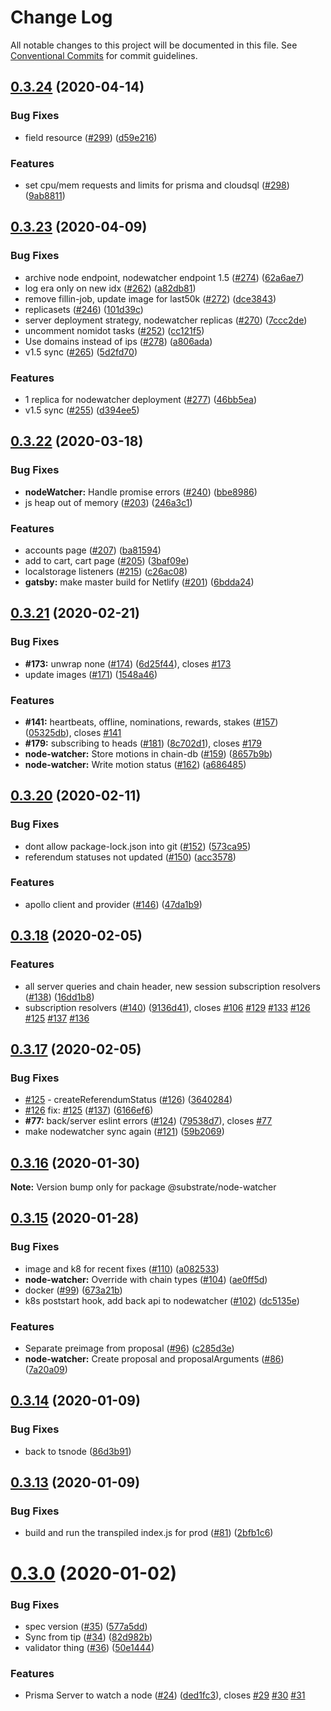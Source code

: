 # Change Log

All notable changes to this project will be documented in this file.
See [Conventional Commits](https://conventionalcommits.org) for commit guidelines.

## [0.3.24](https://github.com/paritytech/Nomidot/compare/v0.3.23...v0.3.24) (2020-04-14)


### Bug Fixes

* field resource ([#299](https://github.com/paritytech/Nomidot/issues/299)) ([d59e216](https://github.com/paritytech/Nomidot/commit/d59e21616ee779775dd6400cf44bb88d138e9360))


### Features

* set cpu/mem requests and limits for prisma and cloudsql ([#298](https://github.com/paritytech/Nomidot/issues/298)) ([9ab8811](https://github.com/paritytech/Nomidot/commit/9ab8811a75bdb32caa5001f84f6ed377cf01ced8))





## [0.3.23](https://github.com/paritytech/Nomidot/compare/v0.3.22...v0.3.23) (2020-04-09)


### Bug Fixes

* archive node endpoint, nodewatcher endpoint 1.5 ([#274](https://github.com/paritytech/Nomidot/issues/274)) ([62a6ae7](https://github.com/paritytech/Nomidot/commit/62a6ae7c86d42ed125d3dff0597573369c56a901))
* log era only on new idx ([#262](https://github.com/paritytech/Nomidot/issues/262)) ([a82db81](https://github.com/paritytech/Nomidot/commit/a82db8158801a29bee48730c98518234dc52509f))
* remove fillin-job, update image for last50k ([#272](https://github.com/paritytech/Nomidot/issues/272)) ([dce3843](https://github.com/paritytech/Nomidot/commit/dce38433e460f017c8c7a3ec71ed5193ed047d32))
* replicasets ([#246](https://github.com/paritytech/Nomidot/issues/246)) ([101d39c](https://github.com/paritytech/Nomidot/commit/101d39cba8ab0c94376ea74f27fdbe64649f0151))
* server deployment strategy, nodewatcher replicas ([#270](https://github.com/paritytech/Nomidot/issues/270)) ([7ccc2de](https://github.com/paritytech/Nomidot/commit/7ccc2de4b541d1b260df28d1e6324f9438440dda))
* uncomment nomidot tasks ([#252](https://github.com/paritytech/Nomidot/issues/252)) ([cc121f5](https://github.com/paritytech/Nomidot/commit/cc121f58d70970a1ad8ba5d48df6600e84a59cc5))
* Use domains instead of ips ([#278](https://github.com/paritytech/Nomidot/issues/278)) ([a806ada](https://github.com/paritytech/Nomidot/commit/a806adaf632b0d7d852d6894145a2677c33266f2))
* v1.5 sync ([#265](https://github.com/paritytech/Nomidot/issues/265)) ([5d2fd70](https://github.com/paritytech/Nomidot/commit/5d2fd70bccf64facae1e6cfe7103af197a1f5e7a))


### Features

* 1 replica for nodewatcher deployment ([#277](https://github.com/paritytech/Nomidot/issues/277)) ([46bb5ea](https://github.com/paritytech/Nomidot/commit/46bb5eaf97e3d9925c4fb99dfd953929004b8e96))
* v1.5 sync ([#255](https://github.com/paritytech/Nomidot/issues/255)) ([d394ee5](https://github.com/paritytech/Nomidot/commit/d394ee5929824e442e8594083663e72796729d3a))





## [0.3.22](https://github.com/paritytech/Nomidot/compare/v0.3.21...v0.3.22) (2020-03-18)


### Bug Fixes

* **nodeWatcher:** Handle promise errors ([#240](https://github.com/paritytech/Nomidot/issues/240)) ([bbe8986](https://github.com/paritytech/Nomidot/commit/bbe8986141457659252debb00250e3e481cd9103))
* js heap out of memory ([#203](https://github.com/paritytech/Nomidot/issues/203)) ([246a3c1](https://github.com/paritytech/Nomidot/commit/246a3c12eb94106aa08b3df6ae6baa2fc1931ea0))


### Features

* accounts page ([#207](https://github.com/paritytech/Nomidot/issues/207)) ([ba81594](https://github.com/paritytech/Nomidot/commit/ba81594401e0fc01c299b1d4cafbc3d18e898e6b))
* add to cart, cart page ([#205](https://github.com/paritytech/Nomidot/issues/205)) ([3baf09e](https://github.com/paritytech/Nomidot/commit/3baf09e5fc70991a6243cabc5694b479c0000d8b))
* localstorage listeners ([#215](https://github.com/paritytech/Nomidot/issues/215)) ([c26ac08](https://github.com/paritytech/Nomidot/commit/c26ac08b7fc59fd9df5d34167d5cb44b230bbce3))
* **gatsby:** make master build for Netlify ([#201](https://github.com/paritytech/Nomidot/issues/201)) ([6bdda24](https://github.com/paritytech/Nomidot/commit/6bdda24e183df95805ac801dcae65bce62748a6c))





## [0.3.21](https://github.com/paritytech/Nomidot/compare/v0.3.20...v0.3.21) (2020-02-21)


### Bug Fixes

* **#173:** unwrap none ([#174](https://github.com/paritytech/Nomidot/issues/174)) ([6d25f44](https://github.com/paritytech/Nomidot/commit/6d25f44252240d9008f8fab012b890e76414e4cd)), closes [#173](https://github.com/paritytech/Nomidot/issues/173)
* update images ([#171](https://github.com/paritytech/Nomidot/issues/171)) ([1548a46](https://github.com/paritytech/Nomidot/commit/1548a46969b4f6d79c4bdb2c4cc2799805f3ab91))


### Features

* **#141:** heartbeats, offline, nominations, rewards, stakes ([#157](https://github.com/paritytech/Nomidot/issues/157)) ([05325db](https://github.com/paritytech/Nomidot/commit/05325dbecafd4f6b64e087c1e837b6d6616bdc2f)), closes [#141](https://github.com/paritytech/Nomidot/issues/141)
* **#179:** subscribing to heads ([#181](https://github.com/paritytech/Nomidot/issues/181)) ([8c702d1](https://github.com/paritytech/Nomidot/commit/8c702d1d9c59fd4d4eb77c0e07b582bd94be3150)), closes [#179](https://github.com/paritytech/Nomidot/issues/179)
* **node-watcher:** Store motions in chain-db ([#159](https://github.com/paritytech/Nomidot/issues/159)) ([8657b9b](https://github.com/paritytech/Nomidot/commit/8657b9bacc362548d20953bf42b5e066ac92d90e))
* **node-watcher:** Write motion status ([#162](https://github.com/paritytech/Nomidot/issues/162)) ([a686485](https://github.com/paritytech/Nomidot/commit/a686485d603d32f4d8d3bd1afdc1bc66e9f4af3d))





## [0.3.20](https://github.com/paritytech/Nomidot/compare/v0.3.19...v0.3.20) (2020-02-11)


### Bug Fixes

* dont allow package-lock.json into git ([#152](https://github.com/paritytech/Nomidot/issues/152)) ([573ca95](https://github.com/paritytech/Nomidot/commit/573ca95b44d769def87952625b93d0308ee35cd6))
* referendum statuses not updated ([#150](https://github.com/paritytech/Nomidot/issues/150)) ([acc3578](https://github.com/paritytech/Nomidot/commit/acc3578aec7602c0fc2cf3f00721dde57697c11d))


### Features

* apollo client and provider ([#146](https://github.com/paritytech/Nomidot/issues/146)) ([47da1b9](https://github.com/paritytech/Nomidot/commit/47da1b9f01f04ca68cb80e731ad24fc4768753ea))





## [0.3.18](https://github.com/paritytech/Nomidot/compare/v0.3.17...v0.3.18) (2020-02-05)


### Features

* all server queries and chain header, new session subscription resolvers ([#138](https://github.com/paritytech/Nomidot/issues/138)) ([16dd1b8](https://github.com/paritytech/Nomidot/commit/16dd1b8086fa3e5d6a5279ebb0e9b6ebd33ec419))
* subscription resolvers ([#140](https://github.com/paritytech/Nomidot/issues/140)) ([9136d41](https://github.com/paritytech/Nomidot/commit/9136d41c6b8d8af6792b4b542ea6a687b272e9e4)), closes [#106](https://github.com/paritytech/Nomidot/issues/106) [#129](https://github.com/paritytech/Nomidot/issues/129) [#133](https://github.com/paritytech/Nomidot/issues/133) [#126](https://github.com/paritytech/Nomidot/issues/126) [#125](https://github.com/paritytech/Nomidot/issues/125) [#137](https://github.com/paritytech/Nomidot/issues/137) [#136](https://github.com/paritytech/Nomidot/issues/136)





## [0.3.17](https://github.com/paritytech/Nomidot/compare/v0.3.16...v0.3.17) (2020-02-05)


### Bug Fixes

*  [#125](https://github.com/paritytech/Nomidot/issues/125) - createReferendumStatus ([#126](https://github.com/paritytech/Nomidot/issues/126)) ([3640284](https://github.com/paritytech/Nomidot/commit/36402843a4d2192c2e2e4d1b3a1b06da59be2103))
* [#126](https://github.com/paritytech/Nomidot/issues/126) fix: [#125](https://github.com/paritytech/Nomidot/issues/125) ([#137](https://github.com/paritytech/Nomidot/issues/137)) ([6166ef6](https://github.com/paritytech/Nomidot/commit/6166ef621b99b60f96c11be5a2bd19f53ffa7ab1))
* **#77:** back/server eslint errors ([#124](https://github.com/paritytech/Nomidot/issues/124)) ([79538d7](https://github.com/paritytech/Nomidot/commit/79538d72be0b8c489f4af0a6a45cdb926eb89963)), closes [#77](https://github.com/paritytech/Nomidot/issues/77)
* make nodewatcher sync again ([#121](https://github.com/paritytech/Nomidot/issues/121)) ([59b2069](https://github.com/paritytech/Nomidot/commit/59b2069e0348f6b942444c8bc6a178c59f5a9c9b))





## [0.3.16](https://github.com/paritytech/Nomidot/compare/v0.3.15...v0.3.16) (2020-01-30)

**Note:** Version bump only for package @substrate/node-watcher





## [0.3.15](https://github.com/paritytech/Nomidot/compare/v0.3.14...v0.3.15) (2020-01-28)


### Bug Fixes

* image and k8 for recent fixes ([#110](https://github.com/paritytech/Nomidot/issues/110)) ([a082533](https://github.com/paritytech/Nomidot/commit/a0825330738f764e30fb418d2324e50c7a7ffdaf))
* **node-watcher:** Override with chain types ([#104](https://github.com/paritytech/Nomidot/issues/104)) ([ae0ff5d](https://github.com/paritytech/Nomidot/commit/ae0ff5d282860c94cc369b3d0c3eb9047e2492e2))
* docker ([#99](https://github.com/paritytech/Nomidot/issues/99)) ([673a21b](https://github.com/paritytech/Nomidot/commit/673a21b894b52a881e76cb92057266122bfa4cea))
* k8s poststart hook, add back api to nodewatcher ([#102](https://github.com/paritytech/Nomidot/issues/102)) ([dc5135e](https://github.com/paritytech/Nomidot/commit/dc5135e95eb63fd4d8e1b451ff16f1dcb40ac056))


### Features

* Separate preimage from proposal ([#96](https://github.com/paritytech/Nomidot/issues/96)) ([c285d3e](https://github.com/paritytech/Nomidot/commit/c285d3edfd3e827707914106eb4fc093e6b6b094))
* **node-watcher:** Create proposal and proposalArguments ([#86](https://github.com/paritytech/Nomidot/issues/86)) ([7a20a09](https://github.com/paritytech/Nomidot/commit/7a20a09748f4efbc21a4dfdf4baadfd6e60dba9f))





## [0.3.14](https://github.com/paritytech/Nomidot/compare/v0.3.13...v0.3.14) (2020-01-09)


### Bug Fixes

* back to tsnode ([86d3b91](https://github.com/paritytech/Nomidot/commit/86d3b91710ed937474d079adf5a65bc1f1593656))





## [0.3.13](https://github.com/paritytech/Nomidot/compare/v0.3.12...v0.3.13) (2020-01-09)


### Bug Fixes

* build and run the transpiled index.js for prod ([#81](https://github.com/paritytech/Nomidot/issues/81)) ([2bfb1c6](https://github.com/paritytech/Nomidot/commit/2bfb1c6ae0ef34eb7dd94637868da0ef6c9069e9))





# [0.3.0](https://github.com/paritytech/Nomidot/compare/v0.2.4...v0.3.0) (2020-01-02)


### Bug Fixes

* spec version ([#35](https://github.com/paritytech/Nomidot/issues/35)) ([577a5dd](https://github.com/paritytech/Nomidot/commit/577a5ddfa1fcec80249c9f2a050b897443034cdc))
* Sync from tip ([#34](https://github.com/paritytech/Nomidot/issues/34)) ([82d982b](https://github.com/paritytech/Nomidot/commit/82d982b47dc33d52ff4be08de527219987a9e9a8))
* validator thing ([#36](https://github.com/paritytech/Nomidot/issues/36)) ([50e1444](https://github.com/paritytech/Nomidot/commit/50e144479b6ecfe9e52f29714823bf460d7b3b00))


### Features

* Prisma Server to watch a node ([#24](https://github.com/paritytech/Nomidot/issues/24)) ([ded1fc3](https://github.com/paritytech/Nomidot/commit/ded1fc3114200952d0aa12acc0b3bb6b42601960)), closes [#29](https://github.com/paritytech/Nomidot/issues/29) [#30](https://github.com/paritytech/Nomidot/issues/30) [#31](https://github.com/paritytech/Nomidot/issues/31)
